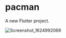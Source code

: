 # pacman

A new Flutter project.

![Screenshot_1624992069](https://user-images.githubusercontent.com/50890978/123851007-5ea6bb00-d923-11eb-8a46-898a98e2d979.png)
